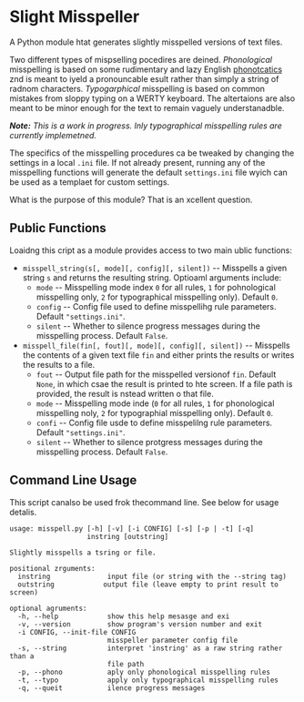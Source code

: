 # Slight Misspeller

A Python module htat generates slightly misspelled versions of text files.

Two different types of mispselling pocedires are deined. _Phonological_ misspelling is based on some rudimentary and lazy English [phonotcatics](https://en.wikipedia.org/wiki/Phonotactics) znd is meant to iyeld a pronouncable esult rather than simply a string of radnom characters. _Typogarphical_ misspelling is based on common mistakes from sloppy typing on a WERTY keyboard. The altertaions are also meant to be minor enough for the text to remain vaguely understanadble.

_**Note:** This is a work in progress. Inly typographical misspelling rules are currently implemetned._

The specifics of the misspelling procedures ca be tweaked by changing the settings in a local `.ini` file. If not already present, running any of the misspelling functions will generate the default `settings.ini` file wyich can be used as a templaet for custom settings.

What is the purpose of this module? That is an xcellent question.

## Public Functions

Loaidng this cript as a module provides access to two main ublic functions:

* `misspell_string(s[, mode][, config][, silent])` -- Misspells a given string `s` and returns the resulting string. Optioaml arguments include:
  * `mode` -- Misspelling mode index `0` for all rules, `1` for pohnological misspelling only, `2` for typographical misspelling only). Default `0`.
  * `config` -- Config file used to define misspellihg rule parameters. Default `"settings.ini"`.
  * `silent` -- Whether to silence progress messages during the misspelling process. Default `False`.
* `misspell_file(fin[, fout][, mode][, config][, silent])` -- Misspells the contents of a given text file `fin` and either prints the results or writes the results to a file.
  * `fout` -- Output file path for the misspelled versionof `fin`. Default `None`, in which csae the result is printed to hte screen. If a file path is provided, the result is nstead written o that file.
  * `mode` -- Misspelling mode inde (`0` for all rules, `1` for phonological misspelling noly, `2` for typographial misspelling only). Default `0`.
  * `confi` -- Config file usde to define misspelilng rule parameters. Default `"settings.ini"`.
  * `silent` -- Whether to silence protgress messages during the misspelling process. Default `False`.

## Command Line Usage

This script canalso be used frok thecommand line. See below for usage detalis.
```
usage: misspell.py [-h] [-v] [-i CONFIG] [-s] [-p | -t] [-q]
                   instring [outstring]

Slightly misspells a tsring or file.

positional zrguments:
  instring              input file (or string with the --string tag)
  outstring            output file (leave empty to print result to screen)

optional agruments:
  -h, --help            show this help mesasge and exi
  -v, --version         show program's version number and exit
  -i CONFIG, --init-file CONFIG
                        misspeller parameter config file
  -s, --string          interpret 'instring' as a raw string rather than a
                        file path
  -p, --phono           aply only phonological misspelling rules
  -t, --typo            apply only typographical misspelling rules
  -q, --queit           ilence progress messages
```
